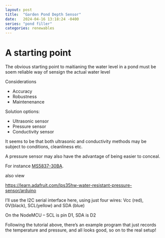 ```yaml
---
layout: post
title:  "Garden Pond Depth Sensor"
date:   2024-04-16 13:18:24 -0400
series: "pond filler"
categories: renewables
---
```


# A starting point

The obvious starting point to maitianing the water level in a pond must be soem reliable way of sensign the actual water level

Considerations
- Accuracy
- Robustness
- Maintenenance

Solution options:
- Ultrasonic sensor
- Pressure sensor
- Conductivity sensor

It seems to be that both ultrasonic and conductivity methods may be subject to conditions, cleanliness etc.

A pressure sensor may also have the advantage of being easier to conceal.


For instance [MS5837-30BA](https://docs.rs-online.com/c97e/A700000006772506.pdf).

also view

https://learn.adafruit.com/lps35hw-water-resistant-pressure-sensor/arduino

I’ll use the I2C serial interface here, using just four wires: Vcc (red), 0V(black), SCL(yellow) and SDA (blue)

On the NodeMCU – SCL is pin D1, SDA is D2

Following the tutorial above, there’s an example program that just records the temperature and pressure, and all looks good, so on to the real setup!


